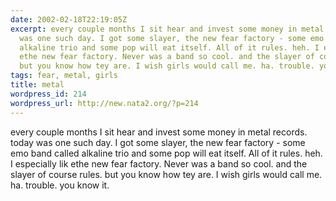 ```yaml
---
date: 2002-02-18T22:19:05Z
excerpt: every couple months I sit hear and invest some money in metal records.  today
  was one such day. I got some slayer, the new fear factory - some emo band called
  alkaline trio and some pop will eat itself. All of it rules. heh. I especially lik
  ethe new fear factory. Never was a band so cool. and the slayer of course rules.
  but you know how tey are. I wish girls would call me. ha. trouble. you know ...
tags: fear, metal, girls
title: metal
wordpress_id: 214
wordpress_url: http://new.nata2.org/?p=214
---
```


every couple months I sit hear and invest some money in metal records.  today was one such day. I got some slayer, the new fear factory - some emo band called alkaline trio and some pop will eat itself. All of it rules. heh. I especially lik ethe new fear factory. Never was a band so cool. and the slayer of course rules. but you know how tey are. I wish girls would call me. ha. trouble. you know it.
